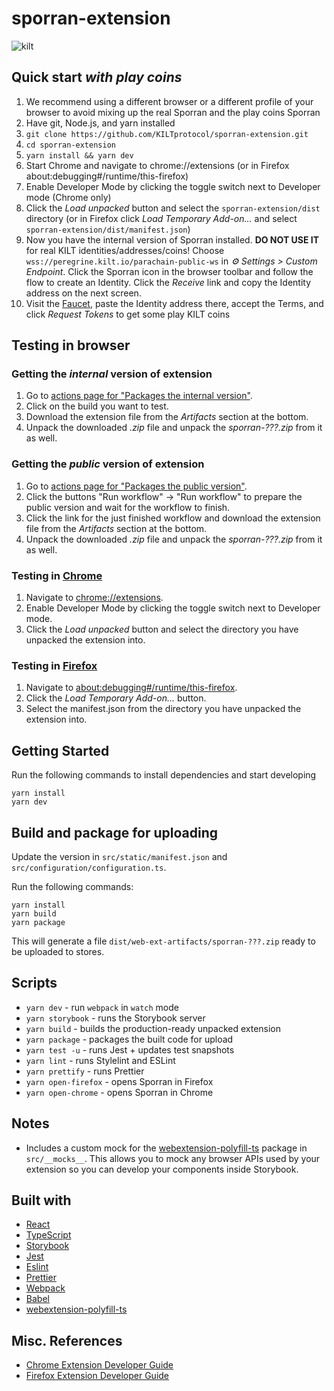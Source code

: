 # sporran-extension
![kilt](https://user-images.githubusercontent.com/1248214/110625865-49edbe00-81a0-11eb-9393-596c6a1f8eba.png)

## Quick start _with play coins_

1. We recommend using a different browser or a different profile of your browser
   to avoid mixing up the real Sporran and the play coins Sporran
1. Have git, Node.js, and yarn installed
1. `git clone https://github.com/KILTprotocol/sporran-extension.git`
1. `cd sporran-extension`
1. `yarn install && yarn dev`
1. Start Chrome and navigate to chrome://extensions (or in Firefox about:debugging#/runtime/this-firefox)
1. Enable Developer Mode by clicking the toggle switch next to Developer mode (Chrome only)
1. Click the _Load unpacked_ button and select the `sporran-extension/dist` directory
   (or in Firefox click _Load Temporary Add-on..._ and select `sporran-extension/dist/manifest.json`)
1. Now you have the internal version of Sporran installed. **DO NOT USE IT** for real KILT identities/addresses/coins!
   Choose `wss://peregrine.kilt.io/parachain-public-ws` in _⚙ Settings > Custom Endpoint_.
   Click the Sporran icon in the browser toolbar and follow the flow to create an Identity.
   Click the _Receive_ link and copy the Identity address on the next screen.
1. Visit the [Faucet](https://faucet.peregrine.kilt.io/), paste the Identity address there, accept the Terms,
   and click _Request Tokens_ to get some play KILT coins

## Testing in browser

### Getting the _internal_ version of extension

1. Go to [actions page for "Packages the internal version"](https://github.com/KILTprotocol/sporran-extension/actions/workflows/publish.yaml).
1. Click on the build you want to test.
1. Download the extension file from the _Artifacts_ section at the bottom.
1. Unpack the downloaded _.zip_ file and unpack the _sporran-???.zip_ from it as well.


### Getting the _public_ version of extension

1. Go to [actions page for "Packages the public version"](https://github.com/KILTprotocol/sporran-extension/actions/workflows/stores.yaml).
1. Click the buttons "Run workflow" -> "Run workflow" to prepare the public version and wait for the workflow to finish.
1. Click the link for the just finished workflow and download the extension file from the _Artifacts_ section at the bottom.
1. Unpack the downloaded _.zip_ file and unpack the _sporran-???.zip_ from it as well.


### Testing in [Chrome](https://developer.chrome.com/docs/extensions/mv2/getstarted/#manifest)

1. Navigate to [chrome://extensions](chrome://extensions).
1. Enable Developer Mode by clicking the toggle switch next to Developer mode.
1. Click the _Load unpacked_ button and select the directory you have unpacked the extension into.


### Testing in [Firefox](https://extensionworkshop.com/documentation/develop/temporary-installation-in-firefox/)

1. Navigate to [about:debugging#/runtime/this-firefox](about:debugging#/runtime/this-firefox).
1. Click the _Load Temporary Add-on..._ button.
1. Select the manifest.json from the directory you have unpacked the extension into.


## Getting Started

Run the following commands to install dependencies and start developing

```
yarn install
yarn dev
```


## Build and package for uploading

Update the version in `src/static/manifest.json` and `src/configuration/configuration.ts`.

Run the following commands:

```
yarn install
yarn build
yarn package
```

This will generate a file `dist/web-ext-artifacts/sporran-???.zip` ready to be uploaded to stores.


## Scripts

-   `yarn dev` - run `webpack` in `watch` mode
-   `yarn storybook` - runs the Storybook server
-   `yarn build` - builds the production-ready unpacked extension
-   `yarn package` - packages the built code for upload
-   `yarn test -u` - runs Jest + updates test snapshots
-   `yarn lint` - runs Stylelint and ESLint
-   `yarn prettify` - runs Prettier
-   `yarn open-firefox` - opens Sporran in Firefox
-   `yarn open-chrome` - opens Sporran in Chrome

## Notes

-   Includes a custom mock for the [webextension-polyfill-ts](https://github.com/Lusito/webextension-polyfill-ts) package in `src/__mocks__`. This allows you to mock any browser APIs used by your extension so you can develop your components inside Storybook.

## Built with

-   [React](https://reactjs.org)
-   [TypeScript](https://www.typescriptlang.org/)
-   [Storybook](https://storybook.js.org/)
-   [Jest](https://jestjs.io)
-   [Eslint](https://eslint.org/)
-   [Prettier](https://prettier.io/)
-   [Webpack](https://webpack.js.org/)
-   [Babel](https://babeljs.io/)
-   [webextension-polyfill-ts](https://github.com/Lusito/webextension-polyfill-ts)

## Misc. References

-   [Chrome Extension Developer Guide](https://developer.chrome.com/extensions/devguide)
-   [Firefox Extension Developer Guide](https://developer.mozilla.org/en-US/docs/Mozilla/Add-ons/WebExtensions)
